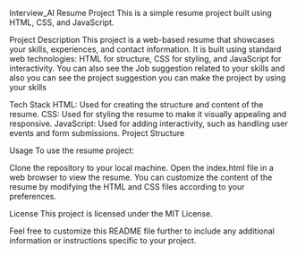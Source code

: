 Interview_AI
Resume Project
This is a simple resume project built using HTML, CSS, and JavaScript.

Project Description
This project is a web-based resume that showcases your skills, experiences, and contact information. It is built using standard web technologies: HTML for structure, CSS for styling, and JavaScript for interactivity. You can also see the Job suggestion related to your skills and also you can see the project suggestion you can make the project by using your skills

Tech Stack
HTML: Used for creating the structure and content of the resume. CSS: Used for styling the resume to make it visually appealing and responsive. JavaScript: Used for adding interactivity, such as handling user events and form submissions. Project Structure

Usage
To use the resume project:

Clone the repository to your local machine. Open the index.html file in a web browser to view the resume. You can customize the content of the resume by modifying the HTML and CSS files according to your preferences.

License
This project is licensed under the MIT License.

Feel free to customize this README file further to include any additional information or instructions specific to your project.
